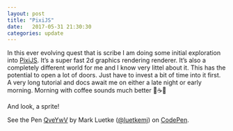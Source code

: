 ```yaml
---
layout: post
title: "PixiJS"
date:   2017-05-31 21:30:30
categories: update
---
```


In this ever evolving quest that is scribe I am doing some initial exploration into [PixiJS](http://www.pixijs.com/). It’s a super fast 2d graphics rendering renderer. It’s also a completely different world for me and I know very littel about it. This has the potential to open a lot of doors. Just have to invest a bit of time into it first. A very long tutorial and docs await me on either a late night or early morning. Morning with coffee sounds much better 🌄☕😀

And look, a sprite!

<p data-height="290" data-theme-id="0" data-slug-hash="QveYwV" data-default-tab="result" data-user="luetkemj" data-embed-version="2" data-pen-title="QveYwV" class="codepen">See the Pen <a href="https://codepen.io/luetkemj/pen/QveYwV/">QveYwV</a> by Mark Luetke (<a href="https://codepen.io/luetkemj">@luetkemj</a>) on <a href="https://codepen.io">CodePen</a>.</p>
<script async src="https://production-assets.codepen.io/assets/embed/ei.js"></script>
